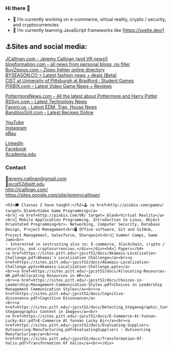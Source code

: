 ### Hi there 👋

- 🔭 I’m currently working on e-commerce, virtual reality, crypto / security, and cryptocurrencies
- 🌱 I’m currently learning JavaScript frameworks like [https://svelte.dev/]

<h2>⚓Sites and social media:</h2>

<div class=grid><div class=grid-cell>
  <p><a href=http://jcallinan.com/ target=_blank>JCallinan.com - Jeremy Callinan (and VR news!)</a><br><a href=http://blogformation.com/ target=_blank>blogformation.com – all news from personal blogs, no filler</a><br><a href=http://buyzippos.com/ rel=me target=_blank>BuyZippos.com – Zippo lighter online directory</a><br><a href=http://byseason.co/ rel=me target=_blank>BYSEASON.CO = Latest fashion news + deals (Beta)</a><br><a href=http://pixbix.com/games/ rel=me target=_blank>CIST at University of Pittsburgh at Bradford : Student Games</a><br><a href=http://pixbix.com/ rel=me target=_blank>PIXBIX.com – Latest Video Game News + Reviews</a><br></div><div class=grid-cell><p><a href=http://pottermorenews.com/ rel=me target=_blank>PottermoreNews.com – All the latest about Pottermore and Harry Potter</a><br><a href=http://rssyn.com/ rel=me>RSSyn.com – Latest Technology News</a><br><a href=http://favoro.us/ target=_blank>Favoro.us - Latest EDM, Trap, House News</a><br><a href=http://banditosgrill.com/ >BanditosGrill.com - Latest Recipes Online</a><br></div>
  
  <div class=grid-cell><p><a href=https://www.youtube.com/user/jcallinan target=_blank title="Visit Jeremy Callinan on YouTube"><span class="fa fa-2x fa-youtube">YouTube</span></a><br><a href=https://www.instagram.com/jeremycallinan/ target=_blank title="Visit Jeremy Callinan on Instagram"><span class="fa fa-2x fa-instagram">Instagram</span></a><br><a href=https://www.ebay.com/usr/jeremycallinan/ target=_blank title="Visit Jeremy Callinan on eBay"><span class="fa fa-2x fa-instagram">eBau</span></a><br></div><div class=grid-cell><p><a href=https://www.linkedin.com/in/jcallinan target=_blank title="Visit Jeremy Callinan on LinkedIn"><span class="fa fa-2x fa-linkedin-square">LinkedIn</span></a><br><a href=https://www.facebook.com/jeremy.callinan target=_blank title="Visit Jeremy Callinan on Facebook"><span class="fa fa-2x fa-facebook-official">Facebook</span></a><br><a href=https://upb-pitt.academia.edu/JeremyCallinan target=_blank title="Visit Jeremy Callinan on Academia"><span class="fa fa-2x fa-google-plus">Academia.edu</span></a><br></div></div></div><div class=aside>
  
  <div class=container>
  <h3>Contact</h3><a href=mailto:jeremy.callinan@gmail.com>📝jeremy.callinan@gmail.com</a><br><a href=mailto:jpcst52@pitt.edu>📝jpcst52@pitt.edu</a><br><a href=http://jcallinan.com/ target=_blank>http://jcallinan.com/</a><br><a href=https://sites.google.com/site/jeremycallinan/ target=_blank>https://sites.google.com/site/jeremycallinan/</a><br>
    
    <h2>🎓 Classes I have taught:</h2>🕹 <a href=http://pixbix.com/games/ target=_blank>Video Game Programming</a>
    <br>🎢 <a href=http://pixbix.com/VR/ target=_blank>Virtual Reality</a><br>📑 Mobile Application Programming, Introduction to Linux, Object Orientated Programming<br>⚔️ Networking, Computer Security, Database Design, Project Management<br>🖥 Office software, Git and GitHub, Project Management, Salesforce, Sharepoint<br>🎈 Summer Camps, Game Jams<br>
    💡 Interested in instructing also in: E-commerce, blockchain, crypto / security, and cryptocurrencies.</div></div><h4>📄 Papers</h4>
    <a href=https://sites.pitt.edu/~jpcst52/docs/Akamais-Localization-Challenge.pdf>Akamai's Localization Challenge</a><br><a href=https://sites.pitt.edu/~jpcst52/docs/Akamais-Localization-Challenge.pptx>Akamais-Localization-Challenge.pptx</a>
    <br><a href=https://sites.pitt.edu/~jpcst52/docs/Allocating-Resources-HR.pdf>Allocating Resources in HR</a>
    <br><a href=https://sites.pitt.edu/~jpcst52/docs/Choices-in-Leadership-Management-Communication-Styles.pdf>Choices in Leadership Management Communication Styles</a><br><a href=https://sites.pitt.edu/~jpcst52/docs/Cognitive-dissonance.pdf>Cognitive Dissonance</a>
    <br><a href=https://sites.pitt.edu/~jpcst52/docs/Detecting_Steganographic_Content_in_Imag.pdf>Detecting Steganographic Content in Images</a><br>
    <a href=https://sites.pitt.edu/~jpcst52/docs/E-Commerce-At-Yunnan-Lucky-Air.pdf>E-Commerce At Yunnan Lucky Air</a><br><a href=https://sites.pitt.edu/~jpcst52/docs/Evaluating-Suppliers-Outsourcing-Manufacturing.pdf>EvaluatingSuppliers : Outsourcing Manufacturing</a><br><a href=https://sites.pitt.edu/~jpcst52/docs/Transformation-Of-Valio.pdf>Transformation Of Valio</a><br></div>
